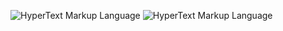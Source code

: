 ![HyperText Markup Language](https://img.shields.io/badge/-Python-e65127?style=flat-square&logo=Python&logoColor=e65127&labelColor=yellow)
![HyperText Markup Language](https://img.shields.io/badge/-HTML-e65127?style=flat-square&logo=html5&logoColor=e65127&labelColor=1e1e1e)
